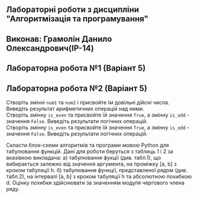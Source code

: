 ## Лабораторні роботи з дисципліни "Алгоритмізація та програмування"

## Виконав: Грамолін Данило Олександрович(ІР-14)
## Лабораторна робота №1 (Варіант 5)
## Лабораторна робота №2 (Варіант 5)


 Створіть змінні `num1` та `num2` і присвойте їм довільні дійсні числа. Виведіть результат арифметичних операцій над ними.             
 Створіть змінну `is_even` та присвойте їй значення `True`, а змінну `is_odd` - значення `False`. Виведіть результати логічних операцій.        
 Створіть змінну `is_even` та присвойте їй значення `True`, а змінну `is_odd` - значення `False`. Виведіть результати логічних операцій.        

 Скласти блок-схеми алгоритмів та програми мовою Python для табулювання функцій. Дані для роботи беруться з таблиць 1 і 2 за вказівкою викладача:
	а) табулювання фукції (див. табл.1), що вибирається залежно від значення аргумента, на проміжку [a, b] з кроком табуляції h.
    б) табулювання  функції, представленої рядом (див. табл.2), на інтервалі  [a,  b] з кроком табуляції h та абсолютною  похибкою d.  Оцінку похибки здійснювати за значенням модуля чергового члена ряду.

 
